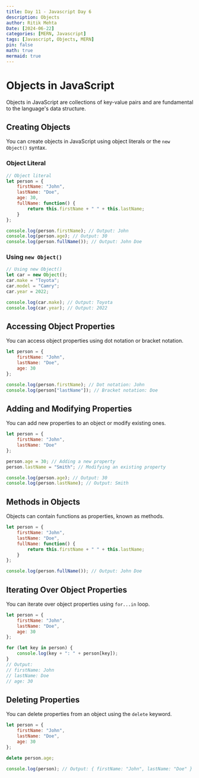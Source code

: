 ```yaml
---
title: Day 11 - Javascript Day 6
description: Objects
author: Ritik Mehta
Date: [2024-06-22]
categories: [MERN, Javascript]
tags: [Javascript, Objects, MERN]
pin: false
math: true
mermaid: true
---
```


# Objects in JavaScript

Objects in JavaScript are collections of key-value pairs and are fundamental to the language's data structure.

## Creating Objects

You can create objects in JavaScript using object literals or the `new Object()` syntax.

### Object Literal

```javascript
// Object literal
let person = {
    firstName: "John",
    lastName: "Doe",
    age: 30,
    fullName: function() {
        return this.firstName + " " + this.lastName;
    }
};

console.log(person.firstName); // Output: John
console.log(person.age); // Output: 30
console.log(person.fullName()); // Output: John Doe
````

### Using `new Object()`

````javascript
// Using new Object()
let car = new Object();
car.make = "Toyota";
car.model = "Camry";
car.year = 2022;

console.log(car.make); // Output: Toyota
console.log(car.year); // Output: 2022
````

## Accessing Object Properties

You can access object properties using dot notation or bracket notation.

````javascript
let person = {
    firstName: "John",
    lastName: "Doe",
    age: 30
};

console.log(person.firstName); // Dot notation: John
console.log(person["lastName"]); // Bracket notation: Doe
````
## Adding and Modifying Properties

You can add new properties to an object or modify existing ones.

````javascript
let person = {
    firstName: "John",
    lastName: "Doe"
};

person.age = 30; // Adding a new property
person.lastName = "Smith"; // Modifying an existing property

console.log(person.age); // Output: 30
console.log(person.lastName); // Output: Smith
````

## Methods in Objects

Objects can contain functions as properties, known as methods.

````javascript
let person = {
    firstName: "John",
    lastName: "Doe",
    fullName: function() {
        return this.firstName + " " + this.lastName;
    }
};

console.log(person.fullName()); // Output: John Doe
````

## Iterating Over Object Properties

You can iterate over object properties using `for...in` loop.

````javascript
let person = {
    firstName: "John",
    lastName: "Doe",
    age: 30
};

for (let key in person) {
    console.log(key + ": " + person[key]);
}
// Output:
// firstName: John
// lastName: Doe
// age: 30
````

## Deleting Properties

You can delete properties from an object using the `delete` keyword.

````javascript
let person = {
    firstName: "John",
    lastName: "Doe",
    age: 30
};

delete person.age;

console.log(person); // Output: { firstName: "John", lastName: "Doe" }
````


